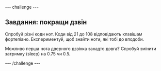 \--- challenge \---

## Завдання: покращи дзвін

Спробуй різні коди нот. Коди від 21 до 108 відповідають клавішам фортепіано. Експериментуй, щоб знайти ноти, які тобі до вподоби.

Можливо перша нота дверного дзвінка занадто довга? Спробуй змінити затримку (sleep) на 0.75 чи 0.5.

\--- /challenge \---